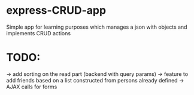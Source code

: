 # express-CRUD-app
Simple app for learning purposes which manages a json with objects and implements CRUD actions
# TODO:
-> add sorting on the read part (backend with query params)
-> feature to add friends based on a list constructed from persons already defined
-> AJAX calls for forms